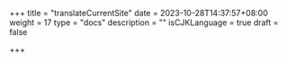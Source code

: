 +++
title = "translateCurrentSite"
date = 2023-10-28T14:37:57+08:00
weight = 17
type = "docs"
description = ""
isCJKLanguage = true
draft = false

+++
